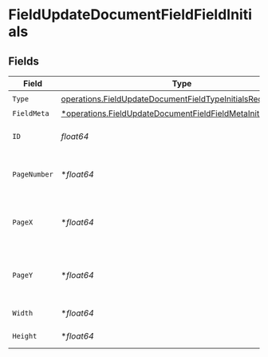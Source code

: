 # FieldUpdateDocumentFieldFieldInitials


## Fields

| Field                                                                                                                                       | Type                                                                                                                                        | Required                                                                                                                                    | Description                                                                                                                                 |
| ------------------------------------------------------------------------------------------------------------------------------------------- | ------------------------------------------------------------------------------------------------------------------------------------------- | ------------------------------------------------------------------------------------------------------------------------------------------- | ------------------------------------------------------------------------------------------------------------------------------------------- |
| `Type`                                                                                                                                      | [operations.FieldUpdateDocumentFieldTypeInitialsRequest1](../../models/operations/fieldupdatedocumentfieldtypeinitialsrequest1.md)          | :heavy_check_mark:                                                                                                                          | N/A                                                                                                                                         |
| `FieldMeta`                                                                                                                                 | [*operations.FieldUpdateDocumentFieldFieldMetaInitialsRequest](../../models/operations/fieldupdatedocumentfieldfieldmetainitialsrequest.md) | :heavy_minus_sign:                                                                                                                          | N/A                                                                                                                                         |
| `ID`                                                                                                                                        | *float64*                                                                                                                                   | :heavy_check_mark:                                                                                                                          | The ID of the field to update.                                                                                                              |
| `PageNumber`                                                                                                                                | **float64*                                                                                                                                  | :heavy_minus_sign:                                                                                                                          | The page number the field will be on.                                                                                                       |
| `PageX`                                                                                                                                     | **float64*                                                                                                                                  | :heavy_minus_sign:                                                                                                                          | The X coordinate of where the field will be placed.                                                                                         |
| `PageY`                                                                                                                                     | **float64*                                                                                                                                  | :heavy_minus_sign:                                                                                                                          | The Y coordinate of where the field will be placed.                                                                                         |
| `Width`                                                                                                                                     | **float64*                                                                                                                                  | :heavy_minus_sign:                                                                                                                          | The width of the field.                                                                                                                     |
| `Height`                                                                                                                                    | **float64*                                                                                                                                  | :heavy_minus_sign:                                                                                                                          | The height of the field.                                                                                                                    |